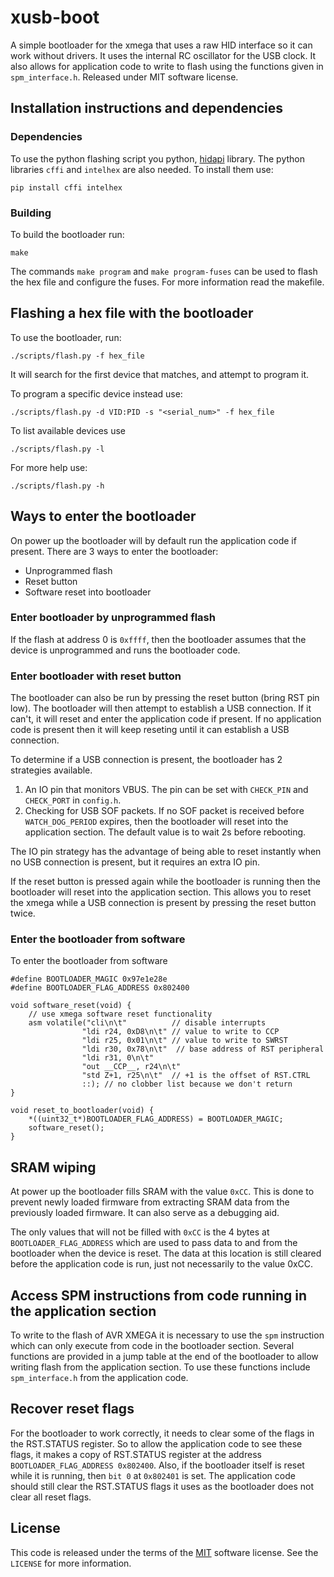 # xusb-boot

A simple bootloader for the xmega that uses a raw HID interface so it can
work without drivers. It uses the internal RC oscillator for the USB clock.
It also allows for application code to write to flash using the functions
given in `spm_interface.h`. Released under MIT software license.

## Installation instructions and dependencies

### Dependencies
To use the python flashing script you python,
[hidapi](http://www.signal11.us/oss/hidapi/) library. The python libraries
`cffi` and `intelhex` are also needed. To install them use:

```
pip install cffi intelhex
```

### Building

To build the bootloader run:

```
make
```

The commands `make program` and `make program-fuses` can be used to flash the
hex file and configure the fuses. For more information read the makefile.


## Flashing a hex file with the bootloader

To use the bootloader, run:

```
./scripts/flash.py -f hex_file
```

It will search for the first device that matches, and attempt to program it.

To program a specific device instead use:

```
./scripts/flash.py -d VID:PID -s "<serial_num>" -f hex_file
```

To list available devices use

```
./scripts/flash.py -l
```

For more help use:

```
./scripts/flash.py -h
```

## Ways to enter the bootloader

On power up the bootloader will by default run the application code if present.
There are 3 ways to enter the bootloader:

* Unprogrammed flash
* Reset button
* Software reset into bootloader

### Enter bootloader by unprogrammed flash

If the flash at address 0 is `0xffff`, then the bootloader assumes that
the device is unprogrammed and runs the bootloader code.

### Enter bootloader with reset button

The bootloader can also be run by pressing the reset button (bring RST pin low).
The bootloader will then attempt to establish a USB connection. If it can't,
it will reset and enter the application code if present. If no application code
is present then it will keep reseting until it can establish a USB connection.

To determine if a USB connection is present, the bootloader has 2 strategies
available.

1. An IO pin that monitors VBUS. The pin can be set with `CHECK_PIN` and
   `CHECK_PORT` in `config.h`.
2. Checking for USB SOF packets. If no SOF packet is received before
   `WATCH_DOG_PERIOD` expires, then the bootloader will reset into the
   application section. The default value is to wait 2s before rebooting.

The IO pin strategy has the advantage of being able to reset instantly when
no USB connection is present, but it requires an extra IO pin.

If the reset button is pressed again while the bootloader is running then
the bootloader will reset into the application section. This allows you to
reset the xmega while a USB connection is present by pressing the reset button
twice.

### Enter the bootloader from software

To enter the bootloader from software
```
#define BOOTLOADER_MAGIC 0x97e1e28e
#define BOOTLOADER_FLAG_ADDRESS 0x802400

void software_reset(void) {
    // use xmega software reset functionality
    asm volatile("cli\n\t"          // disable interrupts
                "ldi r24, 0xD8\n\t" // value to write to CCP
                "ldi r25, 0x01\n\t" // value to write to SWRST
                "ldi r30, 0x78\n\t"  // base address of RST peripheral
                "ldi r31, 0\n\t"
                "out __CCP__, r24\n\t"
                "std Z+1, r25\n\t"  // +1 is the offset of RST.CTRL
                ::); // no clobber list because we don't return
}

void reset_to_bootloader(void) {
    *((uint32_t*)BOOTLOADER_FLAG_ADDRESS) = BOOTLOADER_MAGIC;
    software_reset();
}
```

## SRAM wiping

At power up the bootloader fills SRAM with the value `0xCC`. This is done
to prevent newly loaded firmware from extracting SRAM data from the previously
loaded firmware. It can also serve as a debugging aid.

The only values that will not be filled with `0xCC` is the 4 bytes at
`BOOTLOADER_FLAG_ADDRESS` which are used to pass data to and from the
bootloader when the device is reset. The data at this location is still cleared
before the application code is run, just not necessarily to the value 0xCC.

## Access SPM instructions from code running in the application section

To write to the flash of AVR XMEGA it is necessary to use the `spm` instruction
which can only execute from code in the bootloader section. Several functions
are provided in a jump table at the end of the bootloader to allow writing
flash from the application section.  To use these functions include
`spm_interface.h` from the application code.


## Recover reset flags

For the bootloader to work correctly, it needs to clear some of the flags
in the RST.STATUS register. So to allow the application code to see these flags,
it makes a copy of RST.STATUS register at the address
`BOOTLOADER_FLAG_ADDRESS 0x802400`. Also, if the bootloader itself is reset
while it is running, then `bit 0` at `0x802401` is set.
The application code should still clear the RST.STATUS flags it uses as the
bootloader does not clear all reset flags.

## License

This code is released under the terms of the
[MIT](https://opensource.org/licenses/MIT) software license. See the `LICENSE`
for more information.
